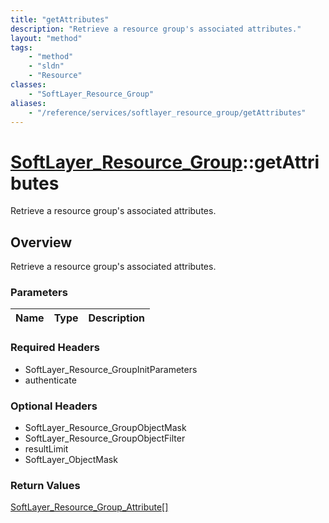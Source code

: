 ```yaml
---
title: "getAttributes"
description: "Retrieve a resource group's associated attributes."
layout: "method"
tags:
    - "method"
    - "sldn"
    - "Resource"
classes:
    - "SoftLayer_Resource_Group"
aliases:
    - "/reference/services/softlayer_resource_group/getAttributes"
---
```

# [SoftLayer_Resource_Group](/reference/services/SoftLayer_Resource_Group)::getAttributes

Retrieve a resource group's associated attributes.


## Overview 
Retrieve a resource group's associated attributes.

### Parameters 
|Name | Type | Description |
| --- | --- | --- |


### Required Headers
* SoftLayer_Resource_GroupInitParameters
* authenticate

### Optional Headers
* SoftLayer_Resource_GroupObjectMask
* SoftLayer_Resource_GroupObjectFilter
* resultLimit
* SoftLayer_ObjectMask

### Return Values
<a href='/reference/datatypes/SoftLayer_Resource_Group_Attribute'>SoftLayer_Resource_Group_Attribute[] </a>

